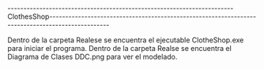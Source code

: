 -----------------------------------------------------------------------ClothesShop-------------------------------------------------------------------------------------------------
 
 Dentro de la carpeta Realese se encuentra el ejecutable ClotheShop.exe para iniciar el programa.
 Dentro de la carpeta Realse se encuentra el Diagrama de Clases DDC.png para ver el modelado.
